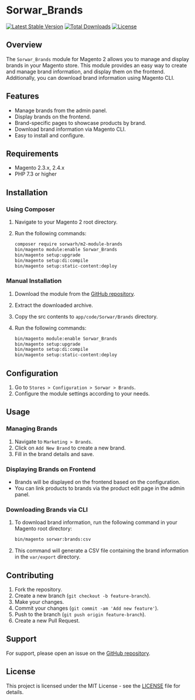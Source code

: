 # Sorwar_Brands

[![Latest Stable Version](https://poser.pugx.org/sorwarh/m2-module-brands/v/stable)](https://packagist.org/packages/sorwarh/m2-module-brands)
[![Total Downloads](https://poser.pugx.org/sorwarh/m2-module-brands/downloads)](https://packagist.org/packages/sorwarh/m2-module-brands)
[![License](https://poser.pugx.org/sorwarh/m2-module-brands/license)](https://packagist.org/packages/sorwarh/m2-module-brands)

## Overview

The `Sorwar_Brands` module for Magento 2 allows you to manage and display brands in your Magento store. This module provides an easy way to create and manage brand information, and display them on the frontend. Additionally, you can download brand information using Magento CLI.

## Features

- Manage brands from the admin panel.
- Display brands on the frontend.
- Brand-specific pages to showcase products by brand.
- Download brand information via Magento CLI.
- Easy to install and configure.

## Requirements

- Magento 2.3.x, 2.4.x
- PHP 7.3 or higher

## Installation

### Using Composer

1. Navigate to your Magento 2 root directory.
2. Run the following commands:

    ```bash
    composer require sorwarh/m2-module-brands
    bin/magento module:enable Sorwar_Brands
    bin/magento setup:upgrade
    bin/magento setup:di:compile
    bin/magento setup:static-content:deploy
    ```

### Manual Installation

1. Download the module from the [GitHub repository](https://github.com/sorwarh/m2-module-brands).
2. Extract the downloaded archive.
3. Copy the src contents to `app/code/Sorwar/Brands` directory.
4. Run the following commands:

    ```bash
    bin/magento module:enable Sorwar_Brands
    bin/magento setup:upgrade
    bin/magento setup:di:compile
    bin/magento setup:static-content:deploy
    ```

## Configuration

1. Go to `Stores > Configuration > Sorwar > Brands`.
2. Configure the module settings according to your needs.

## Usage

### Managing Brands

1. Navigate to `Marketing > Brands`.
2. Click on `Add New Brand` to create a new brand.
3. Fill in the brand details and save.

### Displaying Brands on Frontend

- Brands will be displayed on the frontend based on the configuration.
- You can link products to brands via the product edit page in the admin panel.

### Downloading Brands via CLI

1. To download brand information, run the following command in your Magento root directory:

    ```bash
    bin/magento sorwar:brands:csv
    ```

2. This command will generate a CSV file containing the brand information in the `var/export` directory.

## Contributing

1. Fork the repository.
2. Create a new branch (`git checkout -b feature-branch`).
3. Make your changes.
4. Commit your changes (`git commit -am 'Add new feature'`).
5. Push to the branch (`git push origin feature-branch`).
6. Create a new Pull Request.

## Support

For support, please open an issue on the [GitHub repository](https://github.com/sorwarh/m2-module-brands/issues).

## License

This project is licensed under the MIT License - see the [LICENSE](LICENSE) file for details.